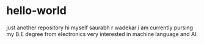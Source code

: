 # hello-world
just another repository
hi myself saurabh r wadekar 
i am currently pursing my B.E degree from electronics
very interested in machine language and AI.

